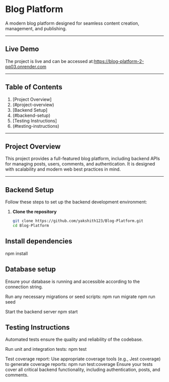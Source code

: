 # Blog Platform

A modern blog platform designed for seamless content creation, management, and publishing.

---

## Live Demo

The project is live and can be accessed at:https://blog-platform-2-pq03.onrender.com

---

## Table of Contents

1. [Project Overview]
2. (#project-overview)  
3. [Backend Setup]
4. (#backend-setup)  
5. [Testing Instructions]
6. (#testing-instructions)  
 

---

## Project Overview

This project provides a full-featured blog platform, including backend APIs for managing posts, users, comments, and authentication. It is designed with scalability and modern web best practices in mind.

---

## Backend Setup

Follow these steps to set up the backend development environment:

1. **Clone the repository**  
   ```bash
   git clone https://github.com/yakshith123/Blog-Platform.git
   cd Blog-Platform

   
## Install dependencies
npm install


## Database setup
Ensure your database is running and accessible according to the connection string.

Run any necessary migrations or seed scripts:
npm run migrate
npm run seed

Start the backend server
npm start

## Testing Instructions
Automated tests ensure the quality and reliability of the codebase.

Run unit and integration tests:
npm test

Test coverage report:
Use appropriate coverage tools (e.g., Jest coverage) to generate coverage reports:
npm run test:coverage
Ensure your tests cover all critical backend functionality, including authentication, posts, and comments.


